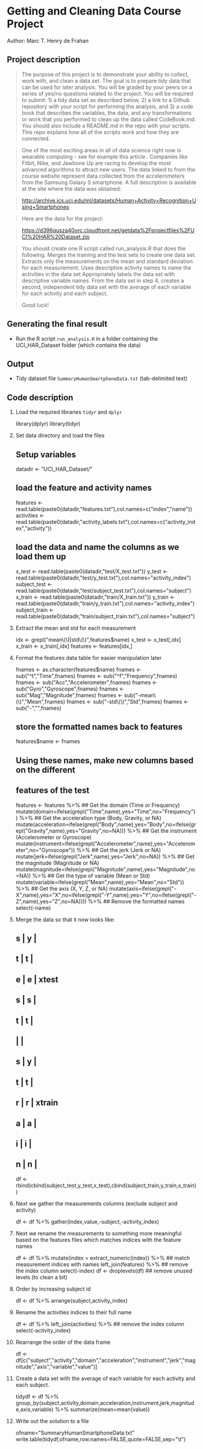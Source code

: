 Getting and Cleaning Data Course Project
========================================
Author: Marc T. Henry de Frahan

Project description
-------------------

> The purpose of this project is to demonstrate your ability to collect, work with, and clean a data set. The goal is to prepare tidy data that can be used for later analysis. You will be graded by your peers on a series of yes/no questions related to the project. You will be required to submit: 1) a tidy data set as described below, 2) a link to a Github repository with your script for performing the analysis, and 3) a code book that describes the variables, the data, and any transformations or work that you performed to clean up the data called CodeBook.md. You should also include a README.md in the repo with your scripts. This repo explains how all of the scripts work and how they are connected.

> One of the most exciting areas in all of data science right now is wearable computing - see for example this article . Companies like Fitbit, Nike, and Jawbone Up are racing to develop the most advanced algorithms to attract new users. The data linked to from the course website represent data collected from the accelerometers from the Samsung Galaxy S smartphone. A full description is available at the site where the data was obtained:

> http://archive.ics.uci.edu/ml/datasets/Human+Activity+Recognition+Using+Smartphones

> Here are the data for the project:

> https://d396qusza40orc.cloudfront.net/getdata%2Fprojectfiles%2FUCI%20HAR%20Dataset.zip

> You should create one R script called run_analysis.R that does the following.
> Merges the training and the test sets to create one data set.
> Extracts only the measurements on the mean and standard deviation for each measurement.
> Uses descriptive activity names to name the activities in the data set
> Appropriately labels the data set with descriptive variable names.
> From the data set in step 4, creates a second, independent tidy data set with the average of each variable for each activity and each subject.

> Good luck!


Generating the final result
-------------------------------

* Run the R script `run_analysis.R` in a folder containing the UCI_HAR_Dataset folder (which contains the data)


Output
----------------
* Tidy dataset file `SummaryHumanSmartphoneData.txt` (tab-delimited text)

Code description
----------------

1) Load the required libraries `tidyr` and `dplyr`

    library(dplyr)
    library(tidyr)

2) Set data directory and load the files

    ## Setup variables
    datadir <- "UCI_HAR_Dataset/"

    ## load the feature and activity names
    features <- read.table(paste0(datadir,"features.txt"),col.names=c("index","name"))
    activities <- read.table(paste0(datadir,"activity_labels.txt"),col.names=c("activity_index","activity"))

    ## load the data and name the columns as we load them up
    x_test <- read.table(paste0(datadir,"test/X_test.txt"))
    y_test <- read.table(paste0(datadir,"test/y_test.txt"),col.names="activity_index")
    subject_test <- read.table(paste0(datadir,"test/subject_test.txt"),col.names="subject")
    x_train <- read.table(paste0(datadir,"train/X_train.txt"))
    y_train <- read.table(paste0(datadir,"train/y_train.txt"),col.names="activity_index")
    subject_train <- read.table(paste0(datadir,"train/subject_train.txt"),col.names="subject")

3) Extract the mean and std for each measurement

    idx <- grepl("mean\\(\\)|std\\(\\)",features$name)
    x_test <- x_test[,idx]
    x_train <- x_train[,idx]
    features <- features[idx,]

4) Format the features data table for easier manipulation later

    fnames <- as.character(features$name)
    fnames <- sub("^t","Time",fnames)
    fnames <- sub("^f","Frequency",fnames)
    fnames <- sub("Acc","Accelerometer",fnames)
    fnames <- sub("Gyro","Gyroscope",fnames)
    fnames <- sub("Mag","Magnitude",fnames)
    fnames <- sub("-mean\\(\\)","Mean",fnames)
    fnames <- sub("-std\\(\\)","Std",fnames)
    fnames <- sub("-","",fnames)

    ## store the formatted names back to features
    features$name <- fnames

    ## Using these names, make new columns based on the different
    ## features of the test
    features <- features %>%
             	## Get the domain (Time or Frequency)
                mutate(domain=ifelse(grepl("Time",name),yes="Time",no="Frequency")) %>%
                ## Get the acceleration type (Body, Gravity, or NA)
                mutate(acceleration=ifelse(grepl("Body",name),yes="Body",no=ifelse(grepl("Gravity",name),yes="Gravity",no=NA))) %>%
 		## Get the instrument (Accelerometer or Gyroscope)
		mutate(instrument=ifelse(grepl("Accelerometer",name),yes="Accelerometer",no="Gyroscope")) %>%
		## Get the jerk (Jerk or NA)
		mutate(jerk=ifelse(grepl("Jerk",name),yes="Jerk",no=NA)) %>%
		## Get the magnitude (Magnitude or NA)
		mutate(magnitude=ifelse(grepl("Magnitude",name),yes="Magnitude",no=NA)) %>%
		## Get the type of variable (Mean or Std)
		mutate(variable=ifelse(grepl("Mean",name),yes="Mean",no="Std")) %>%
		## Get the axis (X, Y, Z, or NA)
		mutate(axis=ifelse(grepl("-X",name),yes="X",no=ifelse(grepl("-Y",name),yes="Y",no=ifelse(grepl("-Z",name),yes="Z",no=NA)))) %>%
		## Remove the formatted names
		select(-name)



5) Merge the data so that it now looks like:

    ## s | y |
    ## t | t |
    ## e | e | xtest
    ## s | s |
    ## t | t |
    ##   |   |
    ## s | y |
    ## t | t |
    ## r | r | xtrain
    ## a | a |
    ## i | i |
    ## n | n |
    df <- rbind(cbind(subject_test,y_test,x_test),cbind(subject_train,y_train,x_train))

6) Next we gather the measurements columns (exclude subject and activity)

    df <- df %>% gather(index,value,-subject,-activity_index)

7) Next we rename the measurements to something more meaningful based on the features files which matches indices with the feature names

    df <- df %>%
            mutate(index = extract_numeric(index)) %>%
            ## match measurement indices with names
            left_join(features) %>%
            ## remove the index column
            select(-index)
    df <- droplevels(df) ## remove unused levels (to clean a bit)

8) Order by increasing subject id

    df <- df %>%
          arrange(subject,activity_index)

9) Rename the activities indices to their full name

    df <- df %>%
            left_join(activities) %>%
            ## remove the index column
            select(-activity_index)

10) Rearrange the order of the data frame

    df <- df[c("subject","activity","domain","acceleration","instrument","jerk","magnitude","axis","variable","value")]

11) Create a data set with the average of each variable for each activity and each subject.

    tidydf <- df %>%
            group_by(subject,activity,domain,acceleration,instrument,jerk,magnitude,axis,variable) %>%
            summarize(mean=mean(value))

12) Write out the solution to a file

    ofname="SummaryHumanSmartphoneData.txt"
    write.table(tidydf,ofname,row.names=FALSE,quote=FALSE,sep="\t")